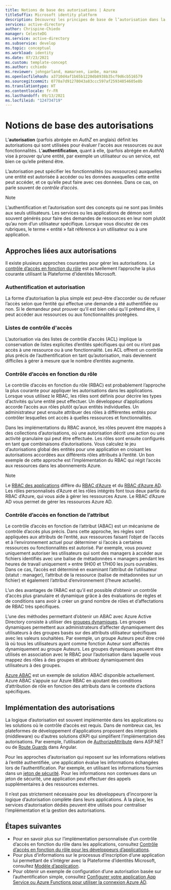 ```yaml
---
title: Notions de base des autorisations | Azure
titleSuffix: Microsoft identity platform
description: Découvrez les principes de base de l’autorisation dans la Plateforme d’identités Microsoft.
services: active-directory
author: Chrispine-Chiedo
manager: CelesteDG
ms.service: active-directory
ms.subservice: develop
ms.topic: conceptual
ms.workload: identity
ms.date: 07/23/2021
ms.custom: template-concept
ms.author: cchiedo
ms.reviewer: johngarland, mamarxen, ianbe, marsma
ms.openlocfilehash: a3710d4af1b65b1220db8938b35cf9d6cb516579
ms.sourcegitcommit: 0770a7d91278043a83ccc597af25934854605e8b
ms.translationtype: HT
ms.contentlocale: fr-FR
ms.lasthandoff: 09/13/2021
ms.locfileid: "124734719"
---
```

# <a name="authorization-basics"></a>Notions de base des autorisations

L’**autorisation** (parfois abrégée en *AuthZ* en anglais) définit les autorisations qui sont utilisées pour évaluer l'accès aux ressources ou aux fonctionnalités.  L’**authentification**, quant à elle, (parfois abrégée en *AuthN*) vise à prouver qu’une entité, par exemple un utilisateur ou un service, est bien ce qu’elle prétend être.

L’autorisation peut spécifier les fonctionnalités (ou ressources) auxquelles une entité est autorisée à accéder ou les données auxquelles cette entité peut accéder, et ce qu’elle peut faire avec ces données. Dans ce cas, on parle souvent de *contrôle d’accès*.

> [!NOTE]
> L’authentification et l’autorisation sont des concepts qui ne sont pas limités aux seuls utilisateurs. Les services ou les applications de démon sont souvent générés pour faire des demandes de ressources en leur nom plutôt qu’au nom d’un utilisateur spécifique. Lorsque vous discutez de ces rubriques, le terme « entité » fait référence à un utilisateur ou à une application.


## <a name="authorization-approaches"></a>Approches liées aux autorisations

Il existe plusieurs approches courantes pour gérer les autorisations. Le [contrôle d’accès en fonction du rôle](./custom-rbac-for-developers.md) est actuellement l’approche la plus courante utilisant la Plateforme d’identités Microsoft.


### <a name="authentication-as-authorization"></a>Authentification et autorisation 

La forme d’autorisation la plus simple est peut-être d’accorder ou de refuser l’accès selon que l’entité qui effectue une demande a été authentifiée ou non. Si le demandeur peut prouver qu’il est bien celui qu’il prétend être, il peut accéder aux ressources ou aux fonctionnalités protégées.

### <a name="access-control-lists"></a>Listes de contrôle d'accès

L’autorisation via des listes de contrôle d’accès (ACL) implique la conservation de listes explicites d’entités spécifiques qui ont ou n’ont pas accès à une ressource ou à une fonctionnalité. Les ACL offrent un contrôle plus précis de l’authentification en tant qu’autorisation, mais deviennent difficiles à gérer à mesure que le nombre d’entités augmente.

### <a name="role-based-access-control"></a>Contrôle d’accès en fonction du rôle 

Le contrôle d’accès en fonction du rôle (RBAC) est probablement l’approche la plus courante pour appliquer les autorisations dans les applications. Lorsque vous utilisez le RBAC, les rôles sont définis pour décrire les types d’activités qu’une entité peut effectuer. Un développeur d’applications accorde l’accès aux rôles plutôt qu’aux entités individuelles. Un administrateur peut ensuite attribuer des rôles à différentes entités pour contrôler lesquelles ont accès à quelles ressources et fonctionnalités.

Dans les implémentations du RBAC avancé, les rôles peuvent être mappés à des collections d’autorisations, où une autorisation décrit une action ou une activité granulaire qui peut être effectuée. Les rôles sont ensuite configurés en tant que combinaisons d’autorisations. Vous calculez le jeu d’autorisations global des entités pour une application en croisant les autorisations accordées aux différents rôles attribués à l’entité. Un bon exemple de cette approche est l’implémentation du RBAC qui régit l’accès aux ressources dans les abonnements Azure.

> [!NOTE]
> Le [RBAC des applications](./custom-rbac-for-developers.md) diffère du [RBAC d’Azure](../../role-based-access-control/overview.md) et du [RBAC d’Azure AD](../roles/custom-overview.md#understand-azure-ad-role-based-access-control). Les rôles personnalisés d’Azure et les rôles intégrés font tous deux partie du RBAC d’Azure, qui vous aide à gérer les ressources Azure. Le RBAC d’Azure AD vous permet de gérer les ressources Azure AD.

### <a name="attribute-based-access-control"></a>Contrôle d’accès en fonction de l’attribut 

Le contrôle d’accès en fonction de l’attribut (ABAC) est un mécanisme de contrôle d’accès plus précis. Dans cette approche, les règles sont appliquées aux attributs de l’entité, aux ressources faisant l’objet de l’accès et à l’environnement actuel pour déterminer si l’accès à certaines ressources ou fonctionnalités est autorisé. Par exemple, vous pouvez uniquement autoriser les utilisateurs qui sont des managers à accéder aux fichiers identifiés avec une balise de métadonnées « managers pendant les heures de travail uniquement » entre 9H00 et 17H00 les jours ouvrables. Dans ce cas, l’accès est déterminé en examinant l’attribut de l’utilisateur (statut : manager), l’attribut de la ressource (balise de métadonnées sur un fichier) et également l’attribut d’environnement (l’heure actuelle).

L’un des avantages de l’ABAC est qu’il est possible d’obtenir un contrôle d’accès plus granulaire et dynamique grâce à des évaluations de règles et de conditions sans avoir à créer un grand nombre de rôles et d’affectations de RBAC très spécifiques.

L’une des méthodes permettant d’obtenir un ABAC avec Azure Active Directory consiste à utiliser des [groupes dynamiques](../enterprise-users/groups-create-rule.md). Les groupes dynamiques permettent aux administrateurs d’affecter dynamiquement des utilisateurs à des groupes basés sur des attributs utilisateur spécifiques avec les valeurs souhaitées.  Par exemple, un groupe Auteurs peut être créé là où tous les utilisateurs ayant comme fonction Auteur sont affectés dynamiquement au groupe Auteurs.  Les groupes dynamiques peuvent être utilisés en association avec le RBAC pour l’autorisation dans laquelle vous mappez des rôles à des groupes et attribuez dynamiquement des utilisateurs à des groupes.

[Azure ABAC](../../role-based-access-control/conditions-overview.md) est un exemple de solution ABAC disponible actuellement. Azure ABAC s’appuie sur Azure RBAC en ajoutant des conditions d’attribution de rôle en fonction des attributs dans le contexte d’actions spécifiques. 

## <a name="implementing-authorization"></a>Implémentation des autorisations

La logique d’autorisation est souvent implémentée dans les applications ou les solutions où le contrôle d’accès est requis. Dans de nombreux cas, les plateformes de développement d’applications proposent des intergiciels (middleware) ou d’autres solutions d’API qui simplifient l’implémentation des autorisations. Par exemple, l’utilisation de [AuthorizeAttribute](/aspnet/core/security/authorization/simple?view=aspnetcore-5.0&preserve-view=true) dans ASP.NET ou de [Route Guards](./scenario-spa-sign-in.md?tabs=angular2#sign-in-with-a-pop-up-window) dans Angular.

Pour les approches d’autorisation qui reposent sur les informations relatives à l’entité authentifiée, une application évalue les informations échangées lors de l’authentification. Par exemple, en utilisant les informations fournies dans un [jeton de sécurité](./security-tokens.md). Pour les informations non contenues dans un jeton de sécurité, une application peut effectuer des appels supplémentaires à des ressources externes.

Il n’est pas strictement nécessaire pour les développeurs d’incorporer la logique d’autorisation complète dans leurs applications. À la place, les services d’autorisation dédiés peuvent être utilisés pour centraliser l’implémentation et la gestion des autorisations.


## <a name="next-steps"></a>Étapes suivantes

- Pour en savoir plus sur l’implémentation personnalisée d’un contrôle d’accès en fonction du rôle dans les applications, consultez [Contrôle d’accès en fonction du rôle pour les développeurs d’applications](./custom-rbac-for-developers.md).
- Pour plus d’informations sur le processus d’inscription d’une application lui permettant de s’intégrer avec la Plateforme d’identités Microsoft, consultez [Modèle d’application](./application-model.md).
- Pour obtenir un exemple de configuration d’une autorisation basée sur l’authentification simple, consultez [Configurer votre application App Service ou Azure Functions pour utiliser la connexion Azure AD](../../app-service/configure-authentication-provider-aad.md).